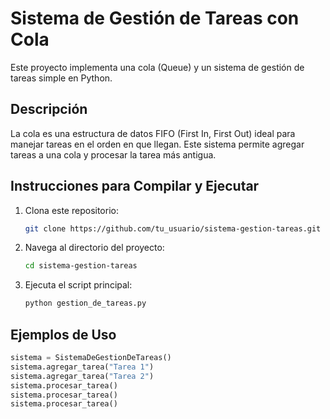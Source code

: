 # Sistema de Gestión de Tareas con Cola

Este proyecto implementa una cola (Queue) y un sistema de gestión de tareas simple en Python.

## Descripción

La cola es una estructura de datos FIFO (First In, First Out) ideal para manejar tareas en el orden en que llegan. Este sistema permite agregar tareas a una cola y procesar la tarea más antigua.

## Instrucciones para Compilar y Ejecutar

1. Clona este repositorio:
    ```bash
    git clone https://github.com/tu_usuario/sistema-gestion-tareas.git
    ```
2. Navega al directorio del proyecto:
    ```bash
    cd sistema-gestion-tareas
    ```
3. Ejecuta el script principal:
    ```bash
    python gestion_de_tareas.py
    ```

## Ejemplos de Uso

```python
sistema = SistemaDeGestionDeTareas()
sistema.agregar_tarea("Tarea 1")
sistema.agregar_tarea("Tarea 2")
sistema.procesar_tarea()
sistema.procesar_tarea()
sistema.procesar_tarea()

